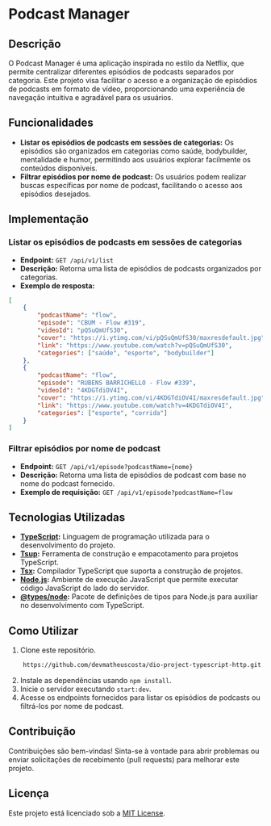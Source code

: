 # Podcast Manager

## Descrição

O Podcast Manager é uma aplicação inspirada no estilo da Netflix, que permite centralizar diferentes episódios de podcasts separados por categoria. Este projeto visa facilitar o acesso e a organização de episódios de podcasts em formato de vídeo, proporcionando uma experiência de navegação intuitiva e agradável para os usuários.

## Funcionalidades

- **Listar os episódios de podcasts em sessões de categorias:** Os episódios são organizados em categorias como saúde, bodybuilder, mentalidade e humor, permitindo aos usuários explorar facilmente os conteúdos disponíveis.
- **Filtrar episódios por nome de podcast:** Os usuários podem realizar buscas específicas por nome de podcast, facilitando o acesso aos episódios desejados.

## Implementação

### Listar os episódios de podcasts em sessões de categorias

- **Endpoint:** `GET /api/v1/list`
- **Descrição:** Retorna uma lista de episódios de podcasts organizados por categorias.
- **Exemplo de resposta:**

```json
[
	{
		"podcastName": "flow",
		"episode": "CBUM - Flow #319",
		"videoId": "pQSuQmUfS30",
		"cover": "https://i.ytimg.com/vi/pQSuQmUfS30/maxresdefault.jpg",
		"link": "https://www.youtube.com/watch?v=pQSuQmUfS30",
		"categories": ["saúde", "esporte", "bodybuilder"]
	},
	{
		"podcastName": "flow",
		"episode": "RUBENS BARRICHELLO - Flow #339",
		"videoId": "4KDGTdiOV4I",
		"cover": "https://i.ytimg.com/vi/4KDGTdiOV4I/maxresdefault.jpg",
		"link": "https://www.youtube.com/watch?v=4KDGTdiOV4I",
		"categories": ["esporte", "corrida"]
	}
]
```

### Filtrar episódios por nome de podcast

- **Endpoint:** `GET /api/v1/episode?podcastName={nome}`
- **Descrição:** Retorna uma lista de episódios de podcast com base no nome do podcast fornecido.
- **Exemplo de requisição:** `GET /api/v1/episode?podcastName=flow`

## Tecnologias Utilizadas

- **[TypeScript](https://www.typescriptlang.org/):** Linguagem de programação utilizada para o desenvolvimento do projeto.
- **[Tsup](https://github.com/egoist/tsup):** Ferramenta de construção e empacotamento para projetos TypeScript.
- **[Tsx](https://github.com/egoist/tsx):** Compilador TypeScript que suporta a construção de projetos.
- **[Node.js](https://nodejs.org/):** Ambiente de execução JavaScript que permite executar código JavaScript do lado do servidor.
- **[@types/node](https://www.npmjs.com/package/@types/node):** Pacote de definições de tipos para Node.js para auxiliar no desenvolvimento com TypeScript.

## Como Utilizar

1. Clone este repositório.

```bash
    https://github.com/devmatheuscosta/dio-project-typescript-http.git
```

2. Instale as dependências usando `npm install`.
3. Inicie o servidor executando `start:dev`.
4. Acesse os endpoints fornecidos para listar os episódios de podcasts ou filtrá-los por nome de podcast.

## Contribuição

Contribuições são bem-vindas! Sinta-se à vontade para abrir problemas ou enviar solicitações de recebimento (pull requests) para melhorar este projeto.

## Licença

Este projeto está licenciado sob a [MIT License](LICENSE).
